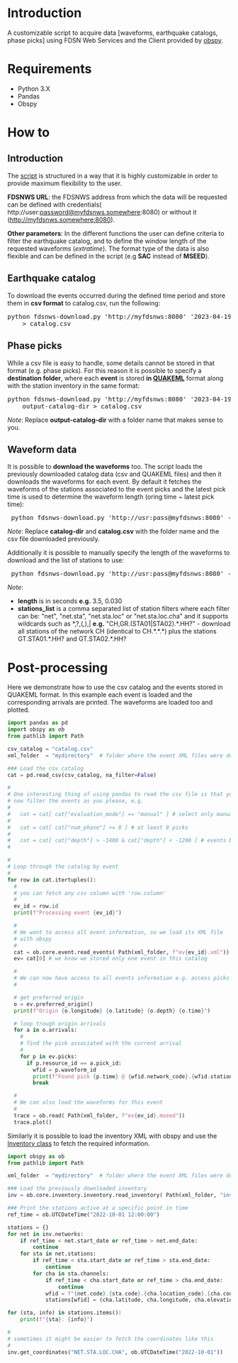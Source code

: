 
# Introduction

A customizable script to acquire data [waveforms, earthquake catalogs, phase picks] using FDSN Web Services and the Client provided by [obspy](https://docs.obspy.org/).

# Requirements

* Python 3.X
* Pandas 
* Obspy

# How to

## Introduction

The [script](https://github.com/mmesim/fdsnws-download/blob/main/fdsnws-download.py) is structured in a way that it is highly customizable in order to provide maximum flexibility to the user. 

**FDSNWS URL**: the FDSNWS address from which the data will be requested can be defined with credentials( http://user:password@myfdsnws.somewhere:8080) or without it (http://myfdsnws.somewhere:8080).

**Other parameters**: In the different functions the user can define criteria to filter the earthquake catalog, and to define the window length of the requested waveforms (*extratime*). The format type of the data is also flexible and can be defined in the script (e.g **SAC** instead of **MSEED**). 

## Earthquake catalog

To download the events occurred during the defined time period and store them in **csv format** to catalog.csv, run the following:

<pre>
python fdsnws-download.py 'http://myfdsnws:8080' '2023-04-19T12:00:00' '2023-04-19T12:03:00' \
    > catalog.csv
</pre>

## Phase picks

While a csv file is easy to handle, some details cannot be stored in that format (e.g. phase picks). For this reason it is possible to specify a **destination folder**, where each **event** is stored **in [QUAKEML](https://quake.ethz.ch/quakeml/)** format along with the station inventory in the same format:

<pre>
python fdsnws-download.py 'http://myfdsnws:8080' '2023-04-19T12:00:00' '2023-04-19T12:03:00' \
    output-catalog-dir > catalog.csv
</pre>

*Note*: Replace **output-catalog-dir**  with a folder name that makes sense to you. 

## Waveform data

 It is possible to **download the waveforms** too. The script loads the previously downloaded catalog data (csv and QUAKEML files) and then it downloads the waveforms for each event. By default it fetches the waveforms of the stations associated to the event picks and the latest pick time is used to determine the waveform length (oring time ~ latest pick time):

<pre>
 python fdsnws-download.py 'http://usr:pass@myfdsnws:8080' --waveforms catalog-dir catalog.csv
</pre>

*Note*: Replace **catalog-dir** and **catalog.csv** with the folder name and the csv file downloaded previously.

Additionally it is possible to manually specify the length of the waveforms to download and the list of stations to use:

<pre>
 python fdsnws-download.py 'http://usr:pass@myfdsnws:8080' --waveforms catalog-dir catalog.csv [length] [stations_list]
</pre>

*Note*:
- **length** is in seconds **e.g.** 3.5, 0.030
- **stations_list** is a comma separated list of station filters where each filter can be: "net", "net.sta", "net.sta.loc" or "net.sta.loc.cha" and it supports wildcards such as *,?,(,),| **e.g.** "CH,GR.(STA01|STA02).\*.HH?" - download all stations of the network CH (identical to CH.\*.\*.\*) plus the stations GT.STA01.\*.HH? and GT.STA02.\*.HH?

# Post-processing

Here we demonstrate how to use the csv catalog and the events stored in QUAKEML format. In this example each event is loaded and the corresponding arrivals are printed. The waveforms are loaded too and plotted.

```python
import pandas as pd
import obspy as ob
from pathlib import Path

csv_catalog = "catalog.csv"
xml_folder  = "mydirectory"  # folder where the event XML files were downloaded

### Load the csv catalog
cat = pd.read_csv(csv_catalog, na_filter=False)

#
# One interesting thing of using pandas to read the csv file is that you can
# now filter the events as you please, e.g.
#
#   cat = cat[ cat["evaluation_mode"] == "manual" ] # select only manual events
#
#   cat = cat[ cat["num_phase"] >= 8 ] # at least 8 picks
#
#   cat = cat[ cat["depth"] > -1400 & cat["depth"] < -1200 ] # events between 1200~1400 meters
#

#
# Loop through the catalog by event
#
for row in cat.itertuples():
  #
  # you can fetch any csv column with 'row.column'
  #
  ev_id = row.id
  print(f"Processing event {ev_id}")

  #
  # We want to access all event information, so we load its XML file
  # with obspy
  #
  cat = ob.core.event.read_events( Path(xml_folder, f"ev{ev_id}.xml"))
  ev= cat[0] # we know we stored only one event in this catalog

  #
  # We can now have access to all events information e.g. access picks
  #

  # get preferred origin
  o = ev.preferred_origin()
  print(f"Origin {o.longitude} {o.latitude} {o.depth} {o.time}")

  # loop trough origin arrivals
  for a in o.arrivals:
    #
    # find the pick associated with the current arrival
    #
    for p in ev.picks:
      if p.resource_id == a.pick_id:
        wfid = p.waveform_id
        print(f"Found pick {p.time} @ {wfid.network_code}.{wfid.station_code}.{wfid.location_code}.{wfid.channel_code}")
        break

  #
  # We can also load the waveforms for this event
  #
  trace = ob.read( Path(xml_folder, f"ev{ev_id}.mseed"))
  trace.plot()

```

Similarly it is possible to load the inventory XML with obspy and use the [Inventory class](https://docs.obspy.org/packages/autogen/obspy.core.inventory.inventory.Inventory.html) to fetch the required information.

```python
import obspy as ob
from pathlib import Path

xml_folder  = "mydirectory"  # folder where the event XML files were downloaded

### Load the previously downloaded inventory
inv = ob.core.inventory.inventory.read_inventory( Path(xml_folder, "inventory.xml") )

### Print the stations active at a specific point in time
ref_time = ob.UTCDateTime("2022-10-01 12:00:00")

stations = {}
for net in inv.networks:
    if ref_time < net.start_date or ref_time > net.end_date:
        continue
    for sta in net.stations:
        if ref_time < sta.start_date or ref_time > sta.end_date:
            continue
        for cha in sta.channels:
            if ref_time < cha.start_date or ref_time > cha.end_date:
                continue
            wfid = f"{net.code}.{sta.code}.{cha.location_code}.{cha.code}"
            stations[wfid] = (cha.latitude, cha.longitude, cha.elevation, cha.azimuth, cha.dip, cha.sample_rate, cha.description, cha.comments)

for (sta, info) in stations.items():
    print(f"{sta}: {info}")

#
# sometimes it might be easier to fetch the coordinates like this
#
inv.get_coordinates("NET.STA.LOC.CHA", ob.UTCDateTime("2022-10-01"))
```







